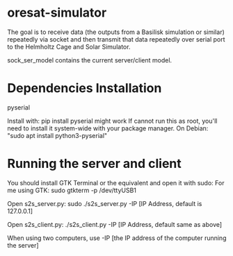 # oresat-simulator

The goal is to receive data (the outputs from a Basilisk simulation or similar) 
repeatedly via socket and then transmit that data repeatedly over serial port
to the Helmholtz Cage and Solar Simulator.

sock_ser_model contains the current server/client model. 

# Dependencies Installation
pyserial

Install with: pip install pyserial might work
If cannot run this as root, you'll need to install it system-wide 
with your package manager. 
On Debian: "sudo apt install python3-pyserial"

# Running the server and client
You should install GTK Terminal or the equivalent and open it with sudo:
For me using GTK:
sudo gtkterm -p /dev/ttyUSB1

Open s2s_server.py:
sudo ./s2s_server.py -IP [IP Address, default is 127.0.0.1]

Open s2s_client.py:
./s2s_client.py -IP [IP Address, default same as above]

When using two computers, use -IP [the IP address of the computer running
the server]
